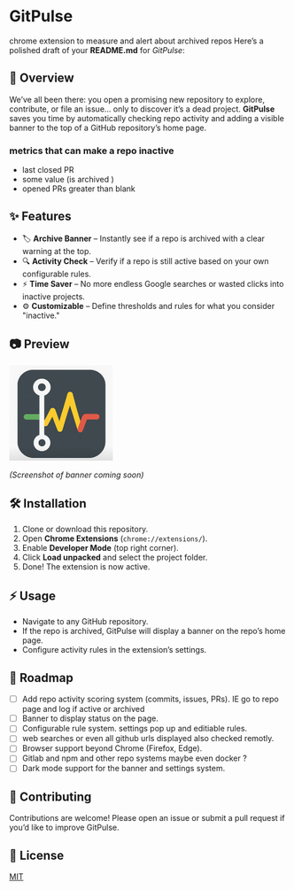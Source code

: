 # GitPulse
chrome extension to measure and alert about archived repos
Here’s a polished draft of your **README.md** for *GitPulse*:


## 🚀 Overview

We’ve all been there: you open a promising new repository to explore, contribute, or file an issue… only to discover it’s a dead project. **GitPulse** saves you time by automatically checking repo activity and adding a visible banner to the top of a GitHub repository’s home page.


### metrics that can make a repo inactive
 - last closed PR 
 - some value (is archived )
 - opened PRs greater than blank

## ✨ Features

* 🏷️ **Archive Banner** – Instantly see if a repo is archived with a clear warning at the top.
* 🔍 **Activity Check** – Verify if a repo is still active based on your own configurable rules.
* ⚡ **Time Saver** – No more endless Google searches or wasted clicks into inactive projects.
* ⚙️ **Customizable** – Define thresholds and rules for what you consider "inactive."

## 📷 Preview

![GitPulse Icon](./src/icon.png)

*(Screenshot of banner coming soon)*

## 🛠️ Installation

1. Clone or download this repository.
2. Open **Chrome Extensions** (`chrome://extensions/`).
3. Enable **Developer Mode** (top right corner).
4. Click **Load unpacked** and select the project folder.
5. Done! The extension is now active.

## ⚡ Usage

* Navigate to any GitHub repository.
* If the repo is archived, GitPulse will display a banner on the repo’s home page.
* Configure activity rules in the extension’s settings.

## 📌 Roadmap

* [ ] Add repo activity scoring system (commits, issues, PRs). IE go to repo page and log if active or archived
* [ ] Banner to display status on the page. 
* [ ] Configurable rule system. settings pop up and editiable rules. 
* [ ] web searches or even all github urls displayed also checked remotly. 
* [ ] Browser support beyond Chrome (Firefox, Edge).
* [ ] Gitlab and npm and other repo systems maybe even docker ? 
* [ ] Dark mode support for the banner and settings system.

## 🤝 Contributing

Contributions are welcome! Please open an issue or submit a pull request if you’d like to improve GitPulse.

## 📜 License

[MIT](./LICENSE)
